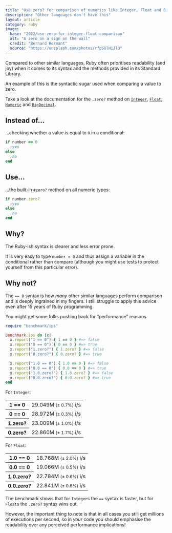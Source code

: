 ```yaml
---
title: "Use zero? for comparison of numerics like Integer, Float and BigDecimal"
description: "Other languages don't have this"
layout: article
category: ruby
image:
  base: "2022/use-zero-for-integer-float-comparison"
  alt: "A zero on a sign on the wall"
  credit: "Bernard Hermant"
  source: "https://unsplash.com/photos/rfpSOlH1JlQ"
---
```


Compared to other similar languages, Ruby often prioritises readability (and joy) when it comes to its syntax and the methods provided in its Standard Library.

An example of this is the syntactic sugar used when comparing a value to zero.

Take a look at the documentation for the `.zero?` method on [`Integer`](https://ruby-doc.org/core-3.1.2/Integer.html#zero-3F-method), [`Float`](https://ruby-doc.org/core-3.1.2/Float.html#zero-3F-method), [`Numeric`](https://ruby-doc.org/core-3.1.2/Numeric.html#zero-3F-method) and [`BigDecimal`](https://ruby-doc.org/stdlib-3.1.2/libdoc/bigdecimal/rdoc/BigDecimal.html#zero-3F-method).


## Instead of...

...checking whether a value is equal to `0` in a conditional:

```ruby
if number == 0
  :yes
else
  :no
end
```


## Use...

...the built-in `#zero?` method on all numeric types:

```ruby
if number.zero?
  :yes
else
  :no
end
```


## Why?

The Ruby-ish syntax is clearer and less error prone.

It is very easy to type `number = 0` and thus assign a variable in the conditional rather than compare (although you might use tests to protect yourself from this particular error).


## Why not?

The `== 0` syntax is how _many_ other similar languages perform comparison and is deeply ingrained in my fingers. I still struggle to apply this advice even after 15 years of Ruby programming.

You might get some folks pushing back for “performance” reasons.

```ruby
require "benchmark/ips"

Benchmark.ips do |x|
  x.report("1 == 0") { 1 == 0 } #=> false
  x.report("0 == 0") { 0 == 0 } #=> true
  x.report("1.zero?") { 1.zero? } #=> false
  x.report("0.zero?") { 0.zero? } #=> true

  x.report("1.0 == 0") { 1.0 == 0 } #=> false
  x.report("0.0 == 0") { 0.0 == 0 } #=> true
  x.report("1.0.zero?") { 1.0.zero? } #=> false
  x.report("0.0.zero?") { 0.0.zero? } #=> true
end
```

For `Integer`:

<table>
<tr>
  <th>1 == 0</th>
  <td class="text-right">29.049M <small>(± 0.7%)</small> i/s</td>
</tr>
<tr>
  <th>0 == 0</th>
  <td class="text-right">28.972M <small>(± 0.3%)</small> i/s</td>
</tr>
<tr>
  <th>1.zero?</th>
  <td class="text-right">23.009M <small>(± 1.0%)</small> i/s</td>
</tr>
<tr>
  <th>0.zero?</th>
  <td class="text-right">22.860M <small>(± 1.7%)</small> i/s</td>
</tr>
</table>

For `Float`:

<table>
<tr>
  <th>1.0 == 0</th>
  <td class="text-right">18.768M <small>(± 2.0%)</small> i/s</td>
</tr>
<tr>
  <th>0.0 == 0</th>
  <td class="text-right">19.066M <small>(± 0.5%)</small> i/s</td>
</tr>
<tr>
  <th>1.0.zero?</th>
  <td class="text-right">22.784M <small>(± 0.6%)</small> i/s</td>
</tr>
<tr>
  <th>0.0.zero?</th>
  <td class="text-right">22.841M <small>(± 0.8%)</small> i/s</td>
</tr>
</table>

The benchmark shows that for `Integer`s the `==` syntax is faster, but for `Float`s the `.zero?` syntax wins out.

However, the important thing to note is that in all cases you still get millions of executions per second, so in _your_ code you should emphasise the readability over any perceived performance implications!
